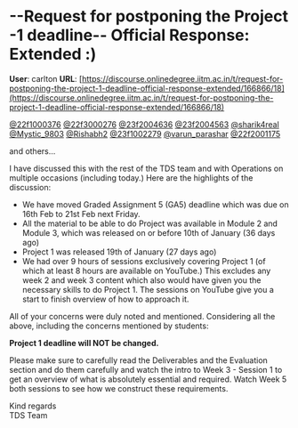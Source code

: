 # --Request for postponing the Project -1 deadline-- Official Response: Extended :)

**User**: carlton
**URL**: [https://discourse.onlinedegree.iitm.ac.in/t/request-for-postponing-the-project-1-deadline-official-response-extended/166866/18](https://discourse.onlinedegree.iitm.ac.in/t/request-for-postponing-the-project-1-deadline-official-response-extended/166866/18)

[@22f1000376](/u/22f1000376) [@22f3000276](/u/22f3000276) [@23f2004636](/u/23f2004636) [@23f2004563](/u/23f2004563) [@sharik4real](/u/sharik4real) [@Mystic\_9803](/u/mystic_9803) [@Rishabh2](/u/rishabh2) [@23f1002279](/u/23f1002279) [@varun\_parashar](/u/varun_parashar) [@22f2001175](/u/22f2001175)

and others…

I have discussed this with the rest of the TDS team and with Operations on multiple occasions (including today.) Here are the highlights of the discussion:

* We have moved Graded Assignment 5 (GA5) deadline which was due on 16th Feb to 21st Feb next Friday.
* All the material to be able to do Project was available in Module 2 and Module 3, which was released on or before 10th of January (36 days ago)
* Project 1 was released 19th of January (27 days ago)
* We had over 9 hours of sessions exclusively covering Project 1 (of which at least 8 hours are available on YouTube.) This excludes any week 2 and week 3 content which also would have given you the necessary skills to do Project 1. The sessions on YouTube give you a start to finish overview of how to approach it.

All of your concerns were duly noted and mentioned. Considering all the above, including the concerns mentioned by students:

**Project 1 deadline will NOT be changed.**

Please make sure to carefully read the Deliverables and the Evaluation section and do them carefully and watch the intro to Week 3 - Session 1 to get an overview of what is absolutely essential and required. Watch Week 5 both sessions to see how we construct these requirements.

Kind regards  
TDS Team
